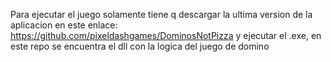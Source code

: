 Para ejecutar el juego solamente tiene q descargar la ultima version de la aplicacion en este enlace: https://github.com/pixeldashgames/DominosNotPizza y ejecutar el .exe, en este repo se encuentra el dll con la logica del juego de domino
